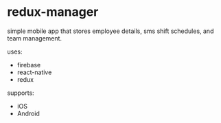# redux-manager
simple mobile app that stores employee details, sms shift schedules, and team management.

uses:
- firebase
- react-native
- redux

supports:
- iOS
- Android
